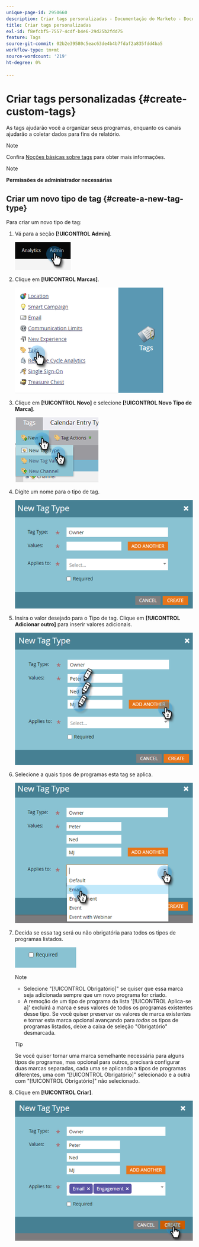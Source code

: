 ```yaml
---
unique-page-id: 2950660
description: Criar tags personalizadas - Documentação do Marketo - Documentação do produto
title: Criar tags personalizadas
exl-id: f8efcbf5-7557-4cdf-b4e6-29d25b2fdd75
feature: Tags
source-git-commit: 02b2e39580c5eac63de4b4b7fdaf2a835fdd4ba5
workflow-type: tm+mt
source-wordcount: '219'
ht-degree: 0%

---
```


# Criar tags personalizadas {#create-custom-tags}

As tags ajudarão você a organizar seus programas, enquanto os canais ajudarão a coletar dados para fins de relatório.

>[!NOTE]
>
>Confira [Noções básicas sobre tags](/help/marketo/product-docs/core-marketo-concepts/programs/working-with-programs/understanding-tags.md) para obter mais informações.

>[!NOTE]
>
>**Permissões de administrador necessárias**

## Criar um novo tipo de tag {#create-a-new-tag-type}

Para criar um novo tipo de tag:

1. Vá para a seção **[!UICONTROL Admin]**.

   ![](assets/create-custom-tags-1.png)

1. Clique em **[!UICONTROL Marcas]**.

   ![](assets/create-custom-tags-2.png)

1. Clique em **[!UICONTROL Novo]** e selecione **[!UICONTROL Novo Tipo de Marca]**.

   ![](assets/create-custom-tags-3.png)

1. Digite um nome para o tipo de tag.

   ![](assets/create-custom-tags-4.png)

1. Insira o valor desejado para o Tipo de tag. Clique em **[!UICONTROL Adicionar outro]** para inserir valores adicionais.

   ![](assets/create-custom-tags-5.png)

1. Selecione a quais tipos de programas esta tag se aplica.

   ![](assets/create-custom-tags-6.png)

1. Decida se essa tag será ou não obrigatória para todos os tipos de programas listados.

   ![](assets/create-custom-tags-7.png)

   >[!NOTE]
   >
   >* Selecione &quot;[!UICONTROL Obrigatório]&quot; se quiser que essa marca seja adicionada sempre que um novo programa for criado.
   >* A remoção de um tipo de programa da lista &#39;[!UICONTROL Aplica-se a]&#39; excluirá a marca e seus valores de todos os programas existentes desse tipo. Se você quiser preservar os valores de marca existentes e tornar esta marca opcional avançando para _todos_ os tipos de programas listados, deixe a caixa de seleção &quot;Obrigatório&quot; desmarcada.

   >[!TIP]
   >
   >Se você quiser tornar uma marca semelhante necessária para alguns tipos de programas, mas opcional para outros, precisará configurar duas marcas separadas, cada uma se aplicando a tipos de programas diferentes, uma com &quot;[!UICONTROL Obrigatório]&quot; selecionado e a outra com &quot;[!UICONTROL Obrigatório]&quot; não selecionado.

1. Clique em **[!UICONTROL Criar]**.

   ![](assets/create-custom-tags-8.png)

